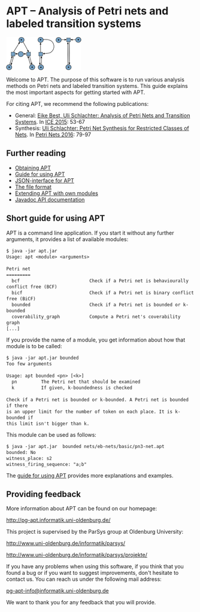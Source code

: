 APT – Analysis of Petri nets and labeled transition systems
===========================================================

![APT logo](doc/logo.png)

Welcome to APT. The purpose of this software is to run various analysis methods
on Petri nets and labeled transition systems. This guide explains the most
important aspects for getting started with APT.

For citing APT, we recommend the following publications:
* General: [Eike Best, Uli Schlachter: Analysis of Petri Nets and Transition
  Systems](http://dx.doi.org/10.4204/EPTCS.189.6). In [ICE
  2015](http://dx.doi.org/10.4204/EPTCS.189): 53-67
* Synthesis: [Uli Schlachter: Petri Net Synthesis for Restricted Classes of
  Nets](http://dx.doi.org/10.1007/978-3-319-39086-4_6). In [Petri Nets
  2016](http://dx.doi.org/10.1007/978-3-319-39086-4): 79-97

Further reading
---------------

* [Obtaining APT](doc/obtaining.md)
* [Guide for using APT](doc/using.md)
* [JSON-interface for APT](doc/json.md)
* [The file format](doc/file_format.md)
* [Extending APT with own modules](doc/extending.md)
* [Javadoc API documentation](http://CvO-theory.github.io/apt-javadoc/)


Short guide for using APT
-------------------------

APT is a command line application. If you start it without any further
arguments, it provides a list of available modules:

    $ java -jar apt.jar
    Usage: apt <module> <arguments>

    Petri net
    =========
      bcf                          Check if a Petri net is behaviourally conflict free (BCF)
      bicf                         Check if a Petri net is binary conflict free (BiCF)
      bounded                      Check if a Petri net is bounded or k-bounded
      coverability_graph           Compute a Petri net's coverability graph
    [...]

If you provide the name of a module, you get information about how that module
is to be called:

    $ java -jar apt.jar bounded
    Too few arguments

    Usage: apt bounded <pn> [<k>]
      pn         The Petri net that should be examined
      k          If given, k-boundedness is checked

    Check if a Petri net is bounded or k-bounded. A Petri net is bounded if there
    is an upper limit for the number of token on each place. It is k-bounded if
    this limit isn't bigger than k.

This module can be used as follows:

    $ java -jar apt.jar  bounded nets/eb-nets/basic/pn3-net.apt
    bounded: No
    witness_place: s2
    witness_firing_sequence: "a;b"

The [guide for using APT](doc/using.md) provides more explanations and examples.

Providing feedback
------------------

More information about APT can be found on our homepage:

http://pg-apt.informatik.uni-oldenburg.de/

This project is supervised by the ParSys group at Oldenburg University:

http://www.uni-oldenburg.de/informatik/parsys/

http://www.uni-oldenburg.de/informatik/parsys/projekte/

If you have any problems when using this software, if you think that you found a
bug or if you want to suggest improvements, don't hesitate to contact us. You
can reach us under the following mail address:

pg-apt-info@informatik.uni-oldenburg.de

We want to thank you for any feedback that you will provide.
